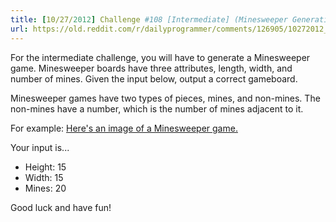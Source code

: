```yaml
---
title: [10/27/2012] Challenge #108 [Intermediate] (Minesweeper Generation)
url: https://old.reddit.com/r/dailyprogrammer/comments/126905/10272012_challenge_108_intermediate_minesweeper/
---
```


For the intermediate challenge, you will have to generate a Minesweeper game.  Minesweeper boards have three attributes, length, width, and number of mines.  Given the input below, output a correct gameboard.

Minesweeper games have two types of pieces, mines, and non-mines.  The non-mines have a number, which is the number of mines adjacent to it.  

For example: [Here's an image of a Minesweeper game.](http://upload.wikimedia.org/wikipedia/commons/7/7b/Minesweeper_end_Kmines.png)

Your input is...

* Height: 15
* Width: 15
* Mines: 20

Good luck and have fun!
